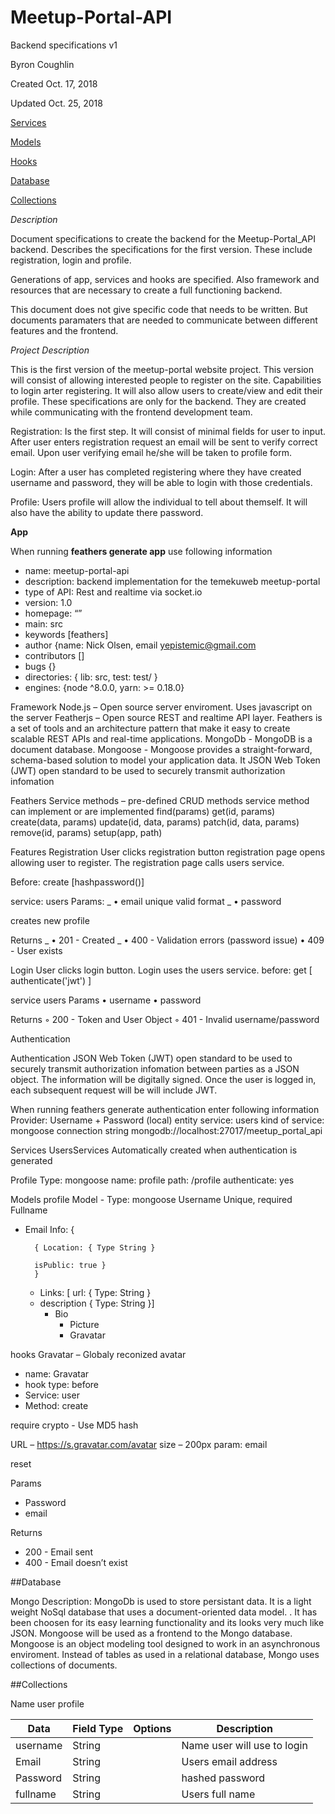 # Meetup-Portal-API

Backend specifications v1

Byron Coughlin

Created Oct. 17, 2018

Updated Oct. 25, 2018

[Services](##Services##)

[Models](##Models##)

[Hooks](##Hooks##)

[Database](##Database##)

[Collections](##Collections##)

_Description_

Document specifications to create the backend for the Meetup-Portal_API backend. Describes the specifications for the first version. These include registration, login and profile.

Generations of app, services and hooks are specified. Also framework and resources that are necessary to create a full functioning backend.

This document does not give specific code that needs to be written. But documents paramaters that are needed to communicate between different features and the frontend.

_Project Description_

This is the first version of the meetup-portal website project. This version will consist of allowing interested people to register on the site. Capabilities to login arter registering. It will also allow users to create/view and edit their profile. These specifications are only for the backend. They are created while communicating with the frontend development team.

Registration: Is the first step. It will consist of minimal fields for user to input. After user enters registration request an email will be sent to verify correct email. Upon user verifying email he/she will be taken to profile form.

Login: After a user has completed registering where they have created username and password, they will be able to login with those credentials.

Profile: Users profile will allow the individual to tell about themself. It will also have the ability to update there password.

**App**

When running **feathers generate app** use following information

- name: meetup-portal-api
- description: backend implementation for the temekuweb meetup-portal
- type of API: Rest and realtime via socket.io
- version: 1.0
- homepage: “”
- main: src
- keywords [feathers]
- author {name: Nick Olsen, email <yepistemic@gmail.com>
- contributors []
- bugs {}
- directories: { lib: src, test: test/ }
- engines: {node ^8.0.0, yarn: >= 0.18.0}

Framework
Node.js – Open source server enviroment. Uses javascript on the server
Featherjs – Open source REST and realtime API layer. Feathers is a set of tools and an architecture pattern that make it easy to create scalable REST APIs and real-time applications.
MongoDb - MongoDB is a document database.
Mongoose - Mongoose provides a straight-forward, schema-based solution to model your application data. It
JSON Web Token (JWT) open standard to be used to securely transmit authorization infomation

Feathers
Service methods – pre-defined CRUD methods service method can implement or are implemented
find(params)
get(id, params)
create(data, params)
update(id, data, params)
patch(id, data, params)
remove(id, params)
setup(app, path)

Features
Registration
User clicks registration button registration page opens allowing user to register. The registration page calls users service.

Before:
create [hashpassword()]

service: users
Params:
_ • email unique valid format
_ • password

creates new profile

Returns
_ • 201 - Created
_ • 400 - Validation errors (password issue)
• 409 - User exists

Login
User clicks login button. Login uses the users service. before: get [ authenticate('jwt') ]

service users
Params
• username
• password

Returns
◦ 200 - Token and User Object
◦ 401 - Invalid username/password

Authentication

Authentication
JSON Web Token (JWT) open standard to be used to securely transmit authorization infomation between parties as a JSON object. The information will be digitally signed. Once the user is logged in, each subsequent request will be will include JWT.

When running feathers generate authentication enter following information
Provider: Username + Password (local)
entity service: users
kind of service: mongoose
connection string mongodb://localhost:27017/meetup_portal_api

Services
UsersServices
Automatically created when authentication is generated

Profile
Type: mongoose
name: profile
path: /profile
authenticate: yes

Models
profile
Model -
Type: mongoose
Username Unique, required
Fullname

- Email
  Info: {

        { Location: { Type String }

        isPublic: true }
        }

  - Links: [
    url: { Type: String }
  - description { Type: String }]
    - Bio
      - Picture
      - Gravatar

hooks
Gravatar – Globaly reconized avatar

- name: Gravatar
- hook type: before
- Service: user
- Method: create

require crypto - Use MD5 hash

URL – <https://s.gravatar.com/avatar>
size – 200px
param: email

reset

Params

- Password
- email

Returns

- 200 - Email sent
- 400 - Email doesn’t exist

##Database

Mongo
Description: MongoDb is used to store persistant data. It is a light weight NoSql database that uses a document-oriented data model. . It has been choosen for its easy learning functionality and its looks very much like JSON. Mongoose will be used as a frontend to the Mongo database. Mongoose is an object modeling tool designed to work in an asynchronous enviroment. Instead of tables as used in a relational database, Mongo uses collections of documents.

##Collections

Name
user
profile

| Data     | Field Type | Options | Description                 |
| -------- | ---------- | ------- | --------------------------- |
| username | String     |         | Name user will use to login |
| Email    | String     |         | Users email address         |
| Password | String     |         | hashed password             |
| fullname | String     |         | Users full name             |
